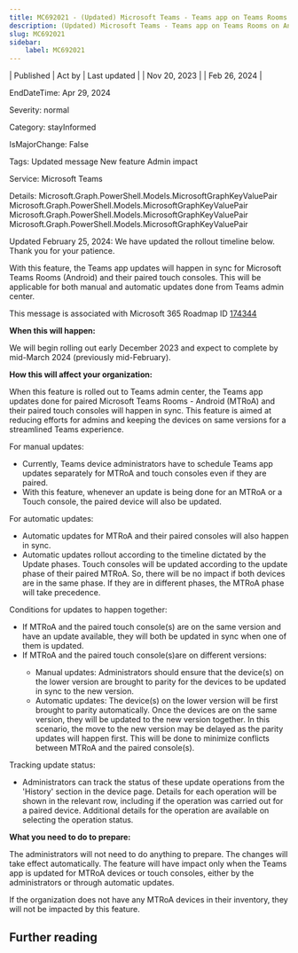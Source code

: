 ```yaml
---
title: MC692021 - (Updated) Microsoft Teams - Teams app on Teams Rooms on Android and paired Touch Consoles to be updated in sync
description: (Updated) Microsoft Teams - Teams app on Teams Rooms on Android and paired Touch Consoles to be updated in sync
slug: MC692021
sidebar:
    label: MC692021
---
```



| Published | Act by | Last updated |
| Nov 20, 2023 |  | Feb 26, 2024 |

EndDateTime: Apr 29, 2024

Severity: normal

Category: stayInformed

IsMajorChange: False

Tags: Updated message New feature Admin impact

Service: Microsoft Teams

Details: Microsoft.Graph.PowerShell.Models.MicrosoftGraphKeyValuePair Microsoft.Graph.PowerShell.Models.MicrosoftGraphKeyValuePair Microsoft.Graph.PowerShell.Models.MicrosoftGraphKeyValuePair Microsoft.Graph.PowerShell.Models.MicrosoftGraphKeyValuePair

<p>Updated February 25, 2024: We have updated the rollout timeline below. Thank you for your patience.</p><p>With this feature, the Teams app updates will happen in sync for Microsoft Teams Rooms (Android) and their paired touch consoles. This will be applicable for both manual and automatic updates done from Teams admin center.</p><p>This message is associated with Microsoft 365 Roadmap ID <a href="https://www.microsoft.com/microsoft-365/roadmap?filters=&amp;searchterms=174344" target="_blank">174344</a></p><p><b>When this will happen:</b></p><p>We will begin rolling out early December 2023 and expect to complete by mid-March 2024 (previously mid-February).</p><p><b>How this will affect your organization:</b></p><p>When this feature is rolled out to Teams admin center, the Teams app updates done for paired Microsoft Teams Rooms - Android (MTRoA) and their paired touch consoles will happen in sync. This feature is aimed at reducing efforts for admins and keeping the devices on same versions for a streamlined Teams experience.
</p><p>For manual updates: 
</p><ul><li>Currently, Teams device administrators have to schedule Teams app updates separately for MTRoA and touch consoles even if they are paired. 
</li><li>With this feature, whenever an update is being done for an MTRoA or a Touch console, the paired device will also be updated.
</li></ul><p>For automatic updates:
</p><ul><li>Automatic updates for MTRoA and their paired consoles will also happen in sync. 
</li><li>Automatic updates rollout according to the timeline dictated by the Update phases. Touch consoles will be updated according to the update phase of their paired MTRoA. So, there will be no impact if both devices are in the same phase. If they are in different phases, the MTRoA phase will take precedence.</li></ul><p>Conditions for updates to happen together:</p><ul></ul><ul><li>If MTRoA and the paired touch console(s) are on the same version and have an update available, they will both be updated in sync when one of them is updated.</li><li>If MTRoA and the paired touch console(s)are on different versions:</li><ul><li> Manual updates: Administrators should ensure that the device(s) on the lower version are brought to parity for the devices to be updated in sync to the new version.</li><li>Automatic updates: The device(s) on the lower version will be first brought to parity automatically. Once the devices are on the same version, they will be updated to the new version together. In this scenario, the move to the new version may be delayed as the parity updates will happen first. This will be done to minimize conflicts between MTRoA and the paired console(s).</li></ul></ul><p>Tracking update status: 
</p><ul><li>Administrators can track the status of these update operations from the 'History' section in the device page. Details for each operation will be shown in the relevant row, including if the operation was carried out for a paired device. Additional details for the operation are available on selecting the operation status.</li></ul><p><b>What you need to do to prepare:</b></p><p>The administrators will not need to do anything to prepare. The changes will take effect automatically. The feature will have impact only when the Teams app is updated for MTRoA devices or touch consoles, either by the administrators or through automatic updates. 
</p><p>If the organization does not have any MTRoA devices in their inventory, they will not be impacted by this feature.</p>

## Further reading
